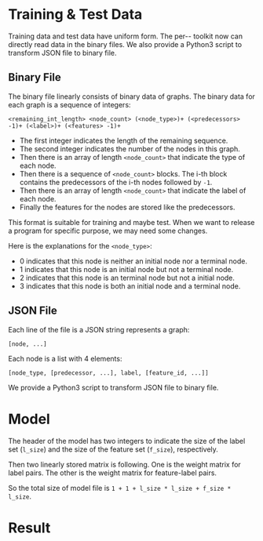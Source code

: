 # Training & Test Data #

Training data and test data have uniform form. The per-- toolkit now can directly read data in the binary files. We also provide a Python3 script to transform JSON file to binary file.

## Binary File ##
The binary file linearly consists of binary data of graphs.
The binary data for each graph is a sequence of integers:

```
<remaining_int_length> <node_count> (<node_type>)+ (<predecessors> -1)+ (<label>)+ (<features> -1)+
```

  * The first integer indicates the length of the remaining sequence.
  * The second integer indicates the number of the nodes in this graph.
  * Then there is an array of length `<node_count>` that indicate the type of each node.
  * Then there is a sequence of `<node_count>` blocks. The i-th block contains the predecessors of the i-th nodes followed by `-1`.
  * Then there is an array of length `<node_count>` that indicate the label of each node.
  * Finally the features for the nodes are stored like the predecessors.

This format is suitable for training and maybe test. When we want to release a program for specific purpose, we may need some changes.

Here is the explanations for the `<node_type>`:
  * 0 indicates that this node is neither an initial node nor a terminal node.
  * 1 indicates that this node is an initial node but not a terminal node.
  * 2 indicates that this node is an terminal node but not a initial node.
  * 3 indicates that this node is both an initial node and a terminal node.

## JSON File ##

Each line of the file is a JSON string represents a graph:
```
[node, ...]
```
Each node is a list with 4 elements:
```
[node_type, [predecessor, ...], label, [feature_id, ...]]
```
We provide a Python3 script to transform JSON file to binary file.

# Model #
The header of the model has two integers to indicate the size of the label set (`l_size`) and the size of the feature set (`f_size`), respectively.

Then two linearly stored matrix is following. One is the weight matrix for label pairs. The other is the weight matrix for feature-label pairs.

So the total size of model file is `1 + 1 + l_size * l_size + f_size * l_size`.

# Result #